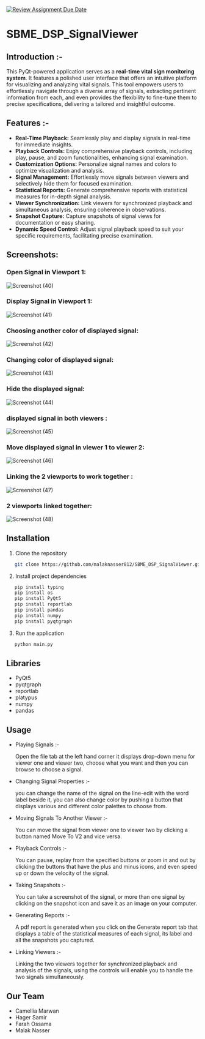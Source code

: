 [![Review Assignment Due Date](https://classroom.github.com/assets/deadline-readme-button-24ddc0f5d75046c5622901739e7c5dd533143b0c8e959d652212380cedb1ea36.svg)](https://classroom.github.com/a/3GlyUq-o)

# SBME_DSP_SignalViewer
## **Introduction** :-
This PyQt-powered application serves as a **real-time vital sign monitoring system**. It features a polished user interface that offers an intuitive platform for visualizing and analyzing vital signals. This tool empowers users to effortlessly navigate through a diverse array of signals, extracting pertinent information from each, and even provides the flexibility to fine-tune them to precise specifications, delivering a tailored and insightful outcome.
## Features :-
- **Real-Time Playback:** Seamlessly play and display signals in real-time for immediate insights.
- **Playback Controls:** Enjoy comprehensive playback controls, including play, pause, and zoom functionalities, enhancing signal examination.
- **Customization Options:** Personalize signal names and colors to optimize visualization and analysis.
- **Signal Management:** Effortlessly move signals between viewers and selectively hide them for focused examination.
- **Statistical Reports:** Generate comprehensive reports with statistical measures for in-depth signal analysis.
- **Viewer Synchronization:** Link viewers for synchronized playback and simultaneous analysis, ensuring coherence in observations.
- **Snapshot Capture:** Capture snapshots of signal views for documentation or easy sharing.
- **Dynamic Speed Control:** Adjust signal playback speed to suit your specific requirements, facilitating precise examination.
## Screenshots:
### Open Signal in Viewport 1:
![Screenshot (40)](https://github.com/hagersamir/RealTime-Vital-Signal-Viewer/assets/105936147/d291306f-63ce-464e-831d-e9a27c4a154f)
### Display Signal in Viewport 1:
![Screenshot (41)](https://github.com/hagersamir/RealTime-Vital-Signal-Viewer/assets/105936147/526631f1-0877-423d-967b-822809dc7635)
### Choosing another color of displayed signal:
![Screenshot (42)](https://github.com/hagersamir/RealTime-Vital-Signal-Viewer/assets/105936147/5010f5fd-1b4d-4406-8515-9e728374da63)
### Changing color of displayed signal:
![Screenshot (43)](https://github.com/hagersamir/RealTime-Vital-Signal-Viewer/assets/105936147/3a2943d9-60ae-436e-89c8-1a09fabc0029)
### Hide the displayed signal:
![Screenshot (44)](https://github.com/hagersamir/RealTime-Vital-Signal-Viewer/assets/105936147/d0362485-e873-4a2e-8cd7-eff52bf21646)
### displayed signal in both viewers :
![Screenshot (45)](https://github.com/hagersamir/RealTime-Vital-Signal-Viewer/assets/105936147/4dab8c43-ac2e-4ecd-b26e-7ddad3fcd0d6)
### Move displayed signal in viewer 1 to viewer 2:
![Screenshot (46)](https://github.com/hagersamir/RealTime-Vital-Signal-Viewer/assets/105936147/6baee8d6-24f4-4699-beda-b76a0a38f212)
### Linking the 2 viewports to work together :
![Screenshot (47)](https://github.com/hagersamir/RealTime-Vital-Signal-Viewer/assets/105936147/a09a0e92-aa9f-4c3f-99a6-580d36829378)
### 2 viewports linked together:
![Screenshot (48)](https://github.com/hagersamir/RealTime-Vital-Signal-Viewer/assets/105936147/93a21e8c-a7b5-49b7-aec1-9e3f288c3136)

## Installation
1. Clone the repository
```sh
   git clone https://github.com/malaknasser812/SBME_DSP_SignalViewer.git
 ```
2. Install project dependencies
```sh
   pip install typing
   pip install os
   pip install PyQt5
   pip install reportlab
   pip install pandas
   pip install numpy
   pip install pyqtgraph
 ```
3. Run the application
```sh
   python main.py
```
## Libraries
- PyQt5
- pyqtgraph
- reportlab
- platypus
- numpy
- pandas
## Usage
- Playing Signals :-
  
  Open the file tab at the left hand corner it displays drop-down menu for viewer one and viewer two, choose what you want and then you can browse to choose a signal.
  
- Changing Signal Properties :-

  you can change the name of the signal on the line-edit with the word label beside it, you can also change color by pushing a button that displays various and 
  different color palettes to choose from.

 - Moving Signals To Another Viewer :-

   You can move the signal from viewer one to viewer two by clicking a button named Move To V2 and vice versa.

- Playback Controls :-

  You can pause, replay from the specified buttons or zoom in and out by clicking the buttons that have the plus and minus icons, and even speed up or down the velocity of the signal.

- Taking Snapshots :-

  You can take a screenshot of the signal, or more than one signal by clicking on the snapshot icon and save it as an image on your computer.

- Generating Reports :-

  A pdf report is generated when you click on the Generate report tab that displays a table of the statistical measures of each signal, its label and all the snapshots you captured.

- Linking Viewers :-

  Linking the two viewers together for synchronized playback and analysis of the signals, using the controls will enable you to handle the two signals simultaneously.

## Our Team

- Camellia Marwan
- Hager Samir
- Farah Ossama
- Malak Nasser


  

